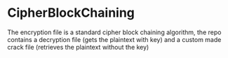 # CipherBlockChaining

The encryption file is a standard cipher block chaining algorithm, the repo contains a decryption file (gets the plaintext with key) and a custom made crack file (retrieves the plaintext without the key)

